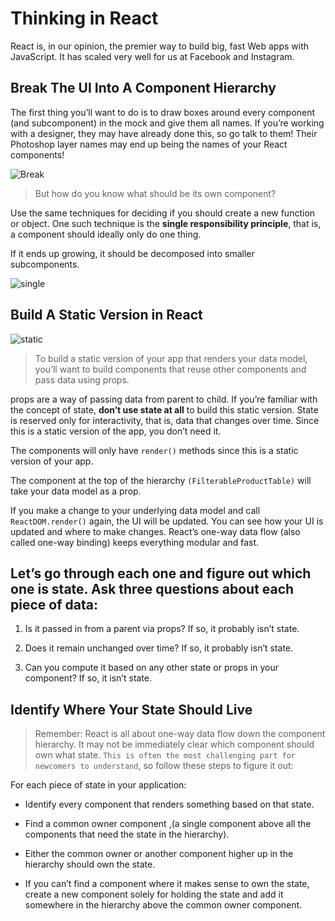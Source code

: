 # Thinking in React

React is, in our opinion, the premier way to build big, fast Web apps with JavaScript. It has scaled very well for us at Facebook and Instagram.

## Break The UI Into A Component Hierarchy

The first thing you’ll want to do is to draw boxes around every component (and subcomponent) in the mock and give them all names. If you’re working with a designer, they may have already done this, so go talk to them! Their Photoshop layer names may end up being the names of your React components!

![Break](https://res.cloudinary.com/practicaldev/image/fetch/s--YQRzFDyP--/c_limit%2Cf_auto%2Cfl_progressive%2Cq_auto%2Cw_880/https://dev-to-uploads.s3.amazonaws.com/i/1q15ngywa5fxcbaho6uf.PNG)

> But how do you know what should be its own component?

Use the same techniques for deciding if you should create a new function or object. One such technique is the **single responsibility principle**, that is, a component should ideally only do one thing.

If it ends up growing, it should be decomposed into smaller subcomponents.

![single](https://www.logiqlabs.com/wp-content/uploads/2021/04/SRP.png)

## Build A Static Version in React

![static](https://cdn.cosmicjs.com/170044f0-5f53-11eb-852b-43268d756f2e-Static-Site-Generation.png)

> To build a static version of your app that renders your data model, you’ll want to build components that reuse other components and pass data using props.

props are a way of passing data from parent to child. If you’re familiar with the concept of state, **don’t use state at all** to build this static version. State is reserved only for interactivity, that is, data that changes over time. Since this is a static version of the app, you don’t need it.

The components will only have `render()` methods since this is a static version of your app.

The component at the top of the hierarchy `(FilterableProductTable)` will take your data model as a prop.

If you make a change to your underlying data model and call `ReactDOM.render()` again, the UI will be updated. You can see how your UI is updated and where to make changes. React’s one-way data flow (also called one-way binding) keeps everything modular and fast.

## Let’s go through each one and figure out which one is state. Ask three questions about each piece of data:

1. Is it passed in from a parent via props? If so, it probably isn’t state.

2. Does it remain unchanged over time? If so, it probably isn’t state.

3. Can you compute it based on any other state or props in your component? If so, it isn’t state.

## Identify Where Your State Should Live

> Remember: React is all about one-way data flow down the component hierarchy. It may not be immediately clear which component should own what state. `This is often the most challenging part for newcomers to understand`, so follow these steps to figure it out:

For each piece of state in your application:

- Identify every component that renders something based on that state.

- Find a common owner component ,(a single component above all the components that need the state in the hierarchy).

- Either the common owner or another component higher up in the hierarchy should own the state.

- If you can’t find a component where it makes sense to own the state, create a new component solely for holding the state and add it somewhere in the hierarchy above the common owner component.
